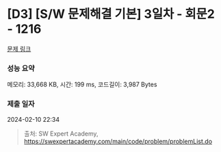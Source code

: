 # [D3] [S/W 문제해결 기본] 3일차 - 회문2 - 1216 

[문제 링크](https://swexpertacademy.com/main/code/problem/problemDetail.do?contestProbId=AV14Rq5aABUCFAYi) 

### 성능 요약

메모리: 33,668 KB, 시간: 199 ms, 코드길이: 3,987 Bytes

### 제출 일자

2024-02-10 22:34



> 출처: SW Expert Academy, https://swexpertacademy.com/main/code/problem/problemList.do
